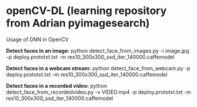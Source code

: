 # openCV-DL (learning repository from Adrian pyimagesearch)

Usage of DNN in OpenCV 

**Detect faces in an image:**
python detect_face_from_images.py -i image.jpg -p deploy.prototxt.txt -m res10_300x300_ssd_iter_140000.caffemodel


**Detect faces in a webcam stream:**
python detect_face_from_webcam.py -p deploy.prototxt.txt -m res10_300x300_ssd_iter_140000.caffemodel


**Detect faces in a recorded video:**
python detect_face_from_recordedvideo.py -v VIDEO.mp4 -p deploy.prototxt.txt -m res10_300x300_ssd_iter_140000.caffemodel

